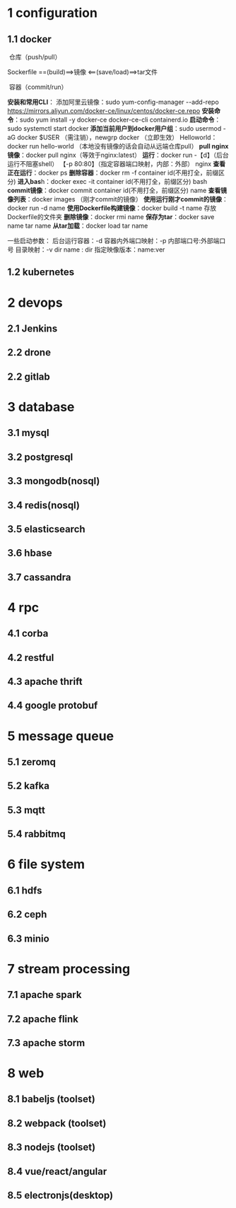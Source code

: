 # 1 configuration

## 1.1 docker

​                                        仓库（push/pull）

Sockerfile ==(build)==>镜像 <==(save/load)==>tar文件

​                                         容器（commit/run）



**安装和常用CLI**：
添加阿里云镜像：sudo yum-config-manager --add-repo https://mirrors.aliyun.com/docker-ce/linux/centos/docker-ce.repo
**安装命令**：sudo yum install -y  docker-ce docker-ce-cli containerd.io
**启动命令**：sudo systemctl start docker
**添加当前用户到docker用户组**：sudo usermod -aG docker $USER （需注销），newgrp docker （立即生效）
Helloworld：docker run hello-world  （本地没有镜像的话会自动从远端仓库pull）
**pull nginx 镜像**：docker pull nginx（等效于nginx:latest）
**运行**：docker run -【d】（后台运行不阻塞shell） 【-p 80:80】（指定容器端口映射，内部：外部） nginx
**查看正在运行**：docker ps
**删除容器**：docker rm -f container id(不用打全，前缀区分)
**进入bas**h：docker exec -it container id(不用打全，前缀区分) bash
**commit镜像**：docker commit container id(不用打全，前缀区分)  name
**查看镜像列表**：docker images （刚才commit的镜像）
**使用运行刚才commit的镜像**：docker run -d name
**使用Dockerfile构建镜像**：docker build -t name 存放Dockerfile的文件夹
**删除镜像**：docker rmi name
**保存为tar**：docker save name  tar name
**从tar加载**：docker load  tar name

一些启动参数：
后台运行容器：-d
容器内外端口映射：-p 内部端口号:外部端口号
目录映射：-v dir name : dir
指定映像版本：name:ver





## 1.2 kubernetes







# 2 devops

## 2.1 Jenkins





## 2.2 drone





## 2.2 gitlab





# 3 database

## 3.1 mysql



## 3.2 postgresql



## 3.3 mongodb(nosql)



## 3.4 redis(nosql)



## 3.5 elasticsearch



## 3.6 hbase



## 3.7 cassandra



# 4 rpc 

## 4.1 corba



## 4.2 restful



## 4.3 apache thrift



## 4.4 google protobuf





# 5 message queue



## 5.1 zeromq



## 5.2 kafka



## 5.3 mqtt



## 5.4 rabbitmq



# 6 file system



## 6.1 hdfs



## 6.2 ceph



## 6.3 minio



# 7 stream processing



## 7.1 apache spark



## 7.2 apache flink



## 7.3 apache storm







# 8 web



## 8.1 babeljs (toolset)



## 8.2 webpack (toolset)



## 8.3 nodejs (toolset)



## 8.4 vue/react/angular





## 8.5 electronjs(desktop)










